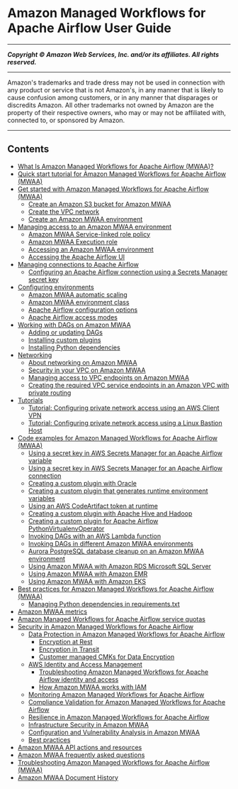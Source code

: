 # Amazon Managed Workflows for Apache Airflow User Guide

-----
*****Copyright &copy;  Amazon Web Services, Inc. and/or its affiliates. All rights reserved.*****

-----
Amazon's trademarks and trade dress may not be used in 
     connection with any product or service that is not Amazon's, 
     in any manner that is likely to cause confusion among customers, 
     or in any manner that disparages or discredits Amazon. All other 
     trademarks not owned by Amazon are the property of their respective
     owners, who may or may not be affiliated with, connected to, or 
     sponsored by Amazon.

-----
## Contents
+ [What Is Amazon Managed Workflows for Apache Airflow (MWAA)?](what-is-mwaa.md)
+ [Quick start tutorial for Amazon Managed Workflows for Apache Airflow (MWAA)](quick-start.md)
+ [Get started with Amazon Managed Workflows for Apache Airflow (MWAA)](get-started.md)
   + [Create an Amazon S3 bucket for Amazon MWAA](mwaa-s3-bucket.md)
   + [Create the VPC network](vpc-create.md)
   + [Create an Amazon MWAA environment](create-environment.md)
+ [Managing access to an Amazon MWAA environment](manage-access.md)
   + [Amazon MWAA Service-linked role policy](mwaa-slr.md)
   + [Amazon MWAA Execution role](mwaa-create-role.md)
   + [Accessing an Amazon MWAA environment](access-policies.md)
   + [Accessing the Apache Airflow UI](access-airflow-ui.md)
+ [Managing connections to Apache Airflow](manage-connections.md)
   + [Configuring an Apache Airflow connection using a Secrets Manager secret key](connections-secrets-manager.md)
+ [Configuring environments](using-mwaa.md)
   + [Amazon MWAA automatic scaling](mwaa-autoscaling.md)
   + [Amazon MWAA environment class](environment-class.md)
   + [Apache Airflow configuration options](configuring-env-variables.md)
   + [Apache Airflow access modes](configuring-networking.md)
+ [Working with DAGs on Amazon MWAA](working-dags.md)
   + [Adding or updating DAGs](configuring-dag-folder.md)
   + [Installing custom plugins](configuring-dag-import-plugins.md)
   + [Installing Python dependencies](working-dags-dependencies.md)
+ [Networking](networking.md)
   + [About networking on Amazon MWAA](networking-about.md)
   + [Security in your VPC on Amazon MWAA](vpc-security.md)
   + [Managing access to VPC endpoints on Amazon MWAA](vpc-vpe-access.md)
   + [Creating the required VPC service endpoints in an Amazon VPC with private routing](vpc-vpe-create-access.md)
+ [Tutorials](tutorials.md)
   + [Tutorial: Configuring private network access using an AWS Client VPN](tutorials-private-network-vpn-client.md)
   + [Tutorial: Configuring private network access using a Linux Bastion Host](tutorials-private-network-bastion.md)
+ [Code examples for Amazon Managed Workflows for Apache Airflow (MWAA)](sample-code.md)
   + [Using a secret key in AWS Secrets Manager for an Apache Airflow variable](samples-secrets-manager-var.md)
   + [Using a secret key in AWS Secrets Manager for an Apache Airflow connection](samples-secrets-manager.md)
   + [Creating a custom plugin with Oracle](samples-oracle.md)
   + [Creating a custom plugin that generates runtime environment variables](samples-env-variables.md)
   + [Using an AWS CodeArtifact token at runtime](samples-code-artifact.md)
   + [Creating a custom plugin with Apache Hive and Hadoop](samples-hive.md)
   + [Creating a custom plugin for Apache Airflow PythonVirtualenvOperator](samples-virtualenv.md)
   + [Invoking DAGs with an AWS Lambda function](samples-lambda.md)
   + [Invoking DAGs in different Amazon MWAA environments](samples-trigger-dag-envab.xml.md)
   + [Aurora PostgreSQL database cleanup on an Amazon MWAA environment](samples-database-cleanup.md)
   + [Using Amazon MWAA with Amazon RDS Microsoft SQL Server](samples-sql-server.md)
   + [Using Amazon MWAA with Amazon EMR](samples-emr.md)
   + [Using Amazon MWAA with Amazon EKS](mwaa-eks-example.md)
+ [Best practices for Amazon Managed Workflows for Apache Airflow (MWAA)](best-practices.md)
   + [Managing Python dependencies in requirements.txt](best-practices-dependencies.md)
+ [Amazon MWAA metrics](cw-metrics.md)
+ [Amazon Managed Workflows for Apache Airflow service quotas](mwaa-quotas.md)
+ [Security in Amazon Managed Workflows for Apache Airflow](security.md)
   + [Data Protection in Amazon Managed Workflows for Apache Airflow](data-protection.md)
      + [Encryption at Rest](encryption-at-rest.md)
      + [Encryption in Transit](encryption-in-transit.md)
      + [Customer managed CMKs for Data Encryption](custom-keys-certs.md)
   + [AWS Identity and Access Management](security-iam.md)
      + [Troubleshooting Amazon Managed Workflows for Apache Airflow identity and access](security_iam_troubleshoot.md)
      + [How Amazon MWAA works with IAM](security_iam_service-with-iam.md)
   + [Monitoring Amazon Managed Workflows for Apache Airflow](monitoring.md)
   + [Compliance Validation for Amazon Managed Workflows for Apache Airflow](compliance-validation.md)
   + [Resilience in Amazon Managed Workflows for Apache Airflow](disaster-recovery-resiliency.md)
   + [Infrastructure Security in Amazon MWAA](infrastructure-security.md)
   + [Configuration and Vulnerability Analysis in Amazon MWAA](w445aac33c32.md)
   + [Best practices](security-best-practices.md)
+ [Amazon MWAA API actions and resources](mwaa-actions-resources.md)
+ [Amazon MWAA frequently asked questions](mwaa-faqs.md)
+ [Troubleshooting Amazon Managed Workflows for Apache Airflow (MWAA)](troubleshooting.md)
+ [Amazon MWAA Document History](doc-history.md)